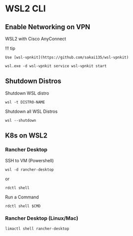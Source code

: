# WSL2 CLI

## Enable Networking on VPN

WSL2 with Cisco AnyConnect

!!! tip

    Use [wsl-vpnkit](https://github.com/sakai135/wsl-vpnkit)
```
wsl.exe -d wsl-vpnkit service wsl-vpnkit start
```
## Shutdown Distros
Shutdown WSL distro
```
wsl -t DISTRO-NAME
```

Shutdown all WSL Distros
```
wsl --shutdown
```

## K8s on WSL2

### Rancher Desktop

SSH to VM (Powershell)
```
wsl -d rancher-desktop
```
or
```
rdctl shell
```

Run a Command
```
rdctl shell $CMD
```

### Rancher Desktop (Linux/Mac)
```
limactl shell rancher-desktop
```